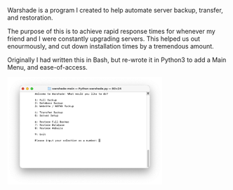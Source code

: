 Warshade is a program I created to help automate server backup, transfer, and restoration.

The purpose of this is to achieve rapid response times for whenever my friend and I were constantly upgrading servers. This helped us out enourmously, and cut down installation times by a tremendous amount.

Originally I had written this in Bash, but re-wrote it in Python3 to add a Main Menu, and ease-of-access.

<img
  src="Images/Example.png"
  alt="Example"
  title="Warshade in action"
  style="display: inline-block; margin: 0 auto"
  width="70%"
  height="70%">
